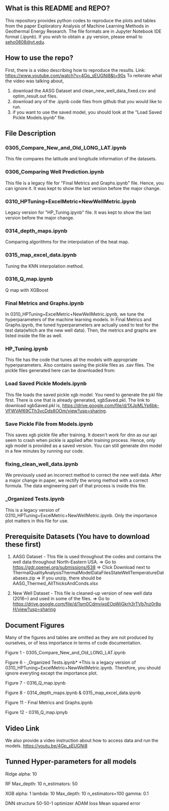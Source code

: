 ## What is this README and REPO?
This repository provides python codes to reproduce the plots and tables from 
the paper Exploratory Analysis of Machine Learning Methods in Geothermal Energy Research.
The file formats are in Jupyter Notebook IDE format (.ipynb).
If you wish to obtain a .py version, please email to seho0808@vt.edu.

## How to use the repo?

First, there is a video describing how to reproduce the results. Link: https://www.youtube.com/watch?v=4Gp_sEUGNi8&t=90s
To reiterate what the video was talking about,

1. download the AASG Dataset and clean_new_well_data_fixed.csv and optim_result.out files.
2. download any of the .ipynb code files from github that you would like to run.
3. if you want to use the saved model, you should look at the "Load Saved Pickle Models.ipynb" file.

## File Description
### 0305_Compare_New_and_Old_LONG_LAT.ipynb
This file compares the latitude and longitude information of the datasets.

### 0306_Comparing Well Prediction.ipynb
This file is a legacy file for "Final Metrics and Graphs.ipynb" file. Hence, you can ignore it.
It was kept to show the last version before the major change.

### 0310_HPTuning+ExcelMetric+NewWellMetric.ipynb
Legacy version for "HP_Tuning.ipynb" file. It was kept to show the last version before the major change.

### 0314_depth_maps.ipynb
Comparing algorithms for the interpolation of the heat map.

### 0315_map_excel_data.ipynb
Tuning the KNN interpolation method.

### 0316_Q_map.ipynb
Q map with XGBoost

### Final Metrics and Graphs.ipynb
In 0310_HPTuning+ExcelMetric+NewWellMetric.ipynb, we tune the hyperparameters of the machine
learning models. In Final Metrics and Graphs.ipynb, the tuned hyperparameters are actually used
to test for the test data(which are the new well data). Then, the metrics and graphs are listed inside
the file as well.

### HP_Tuning.ipynb
This file has the code that tunes all the models with appropriate hyperparameters.
Also contains saving the pickle files as .sav files.
The pickle files generated here can be downloaded from: 

### Load Saved Pickle Models.ipynb
This file loads the saved pickle xgb model. You need to generate the pkl file first.
There is one that is already generated, xgbSaved.pkl.
The link to download xgbSaved.pkl is, https://drive.google.com/file/d/1XJpMLYp6bk-VFWVAf69CTh3vcDds6OOm/view?usp=sharing.

### Save Pickle File from Models.ipynb
This saves xgb pickle file after training. It doesn't work for dnn as our api
seem to crash when pickle is applied after training process. Hence, only
xgb model is provided as a saved version. You can still generate dnn model in a few minutes
by running our code.

### fixing_clean_well_data.ipynb
We previously used an incorrect method to correct the new well data. After
a major change in paper, we rectify the wrong method with a correct formula. The
data engineering part of that process is inside this file.

### _Organized Tests.ipynb
This is a legacy version of 0310_HPTuning+ExcelMetric+NewWellMetric.ipynb. 
Only the importance plot matters in this file for use.

## Prerequisite Datasets (You have to download these first)
1. AASG Dataset - This file is used throughout the codes and contains the well data throughout North-Eastern USA.
=> Go to https://gdr.openei.org/submissions/638 
=> Click Download next to ThermalQualityAnalysisThermalModelDataFilesStateWellTemperatureDatabases.zip
=> If you unzip, there should be AASG_Thermed_AllThicksAndConds.xlsx

2. New Well Dataset - This file is cleaned-up version of new well data (2016~) and used in some of the files.
=> Go to https://drive.google.com/file/d/1sm0CdmvixpEOpWiGkrh3rTVb7nz0r8pH/view?usp=sharing

## Document Figures
Many of the figures and tables are omitted as they are not produced by ourselves, or
of less importance in terms of code documentation.

Figure 1 - 0305_Compare_New_and_Old_LONG_LAT.ipynb

Figure 6 - _Organized Tests.ipynb*
*This is a legacy version of 0310_HPTuning+ExcelMetric+NewWellMetric.ipynb.
Therefore, you should ignore everyting except the importance plot.

Figure 7 - 0316_Q_map.ipynb

Figure 8 - 0314_depth_maps.ipynb & 0315_map_excel_data.ipynb

Figure 11 - Final Metrics and Graphs.ipynb

Figure 12 - 0316_Q_map.ipnyb

## Video Link
We also provide a video instruction about how to access data and run the models.
https://youtu.be/4Gp_sEUGNi8

## Tunned Hyper-parameters for all models
Ridge 
  alpha:	10
  
RF
  Max_depth:	10
  n_estimators: 50
  
XGB
  alpha:	1
  lambda:	10
  Max_depth:	10
  n_estimators=100
  gamma:	0.1
  
DNN
  structure	50-50-1
  optimizer	ADAM
  loss	Mean squared error
